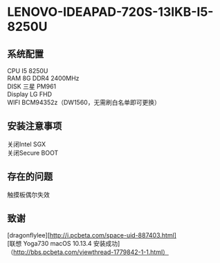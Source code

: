 LENOVO-IDEAPAD-720S-13IKB-I5-8250U
========

系统配置
---
CPU  I5 8250U<br> 
RAM  8G DDR4 2400MHz<br> 
DISK 三星 PM961<br> 
Display LG FHD<br> 
WIFI BCM94352z（DW1560，无需刷白名单即可更换）<br> 

安装注意事项
----
关闭Intel SGX<br> 
关闭Secure BOOT<br> 

存在的问题
----
触摸板偶尔失效

致谢
----
[dragonflylee][http://i.pcbeta.com/space-uid-887403.html]<br> 
[联想 Yoga730 macOS 10.13.4 安装成功]（http://bbs.pcbeta.com/viewthread-1779842-1-1.html）<br> 
